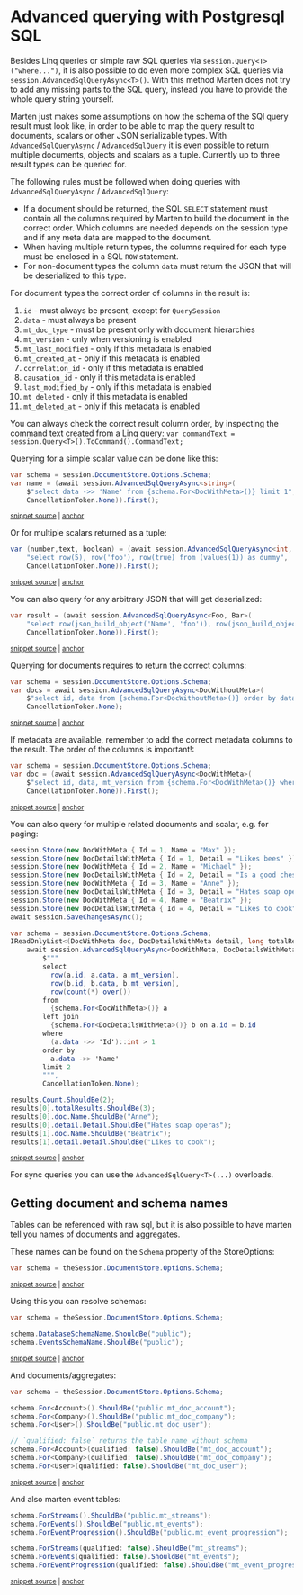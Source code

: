 # Advanced querying with Postgresql SQL

Besides Linq queries or simple raw SQL queries via `session.Query<T>("where...")`, it is also possible to do even more complex SQL queries via `session.AdvancedSqlQueryAsync<T>()`.
With this method Marten does not try to add any missing parts to the SQL query, instead you have to provide the whole query string yourself.

Marten just makes some assumptions on how the schema of the SQl query result must look like, in order to be able to map the query result to documents, scalars or other JSON serializable types.
With `AdvancedSqlQueryAsync` / `AdvancedSqlQuery` it is even possible to return multiple documents, objects and scalars as a tuple. Currently up to three result types can be queried for.

The following rules must be followed when doing queries with `AdvancedSqlQueryAsync` / `AdvancedSqlQuery`:

- If a document should be returned, the SQL `SELECT` statement must contain all the columns required by Marten to build
  the document in the correct order. Which columns are needed depends on the session type and if any meta data are
  mapped to the document.
- When having multiple return types, the columns required for each type must be enclosed in a SQL `ROW` statement.
- For non-document types the column `data` must return the JSON that will be deserialized to this type.

For document types the correct order of columns in the result is:

1. `id` - must always be present, except for `QuerySession`
2. `data` - must always be present
3. `mt_doc_type` - must be present only with document hierarchies
4. `mt_version` - only when versioning is enabled
5. `mt_last_modified` - only if this metadata is enabled 
6. `mt_created_at` - only if this metadata is enabled
7. `correlation_id` - only if this metadata is enabled
8. `causation_id` - only if this metadata is enabled
9. `last_modified_by` - only if this metadata is enabled
10. `mt_deleted` - only if this metadata is enabled
11. `mt_deleted_at` - only if this metadata is enabled

You can always check the correct result column order, by inspecting the command text created from a Linq query: `var commandText = session.Query<T>().ToCommand().CommandText;`

Querying for a simple scalar value can be done like this:

<!-- snippet: sample_advanced_sql_query_single_scalar -->
<a id='snippet-sample_advanced_sql_query_single_scalar'></a>
```cs
var schema = session.DocumentStore.Options.Schema;
var name = (await session.AdvancedSqlQueryAsync<string>(
    $"select data ->> 'Name' from {schema.For<DocWithMeta>()} limit 1",
    CancellationToken.None)).First();
```
<sup><a href='https://github.com/JasperFx/marten/blob/master/src/DocumentDbTests/Reading/advanced_sql_query.cs#L25-L30' title='Snippet source file'>snippet source</a> | <a href='#snippet-sample_advanced_sql_query_single_scalar' title='Start of snippet'>anchor</a></sup>
<!-- endSnippet -->

Or for multiple scalars returned as a tuple:

<!-- snippet: sample_advanced_sql_query_multiple_scalars -->
<a id='snippet-sample_advanced_sql_query_multiple_scalars'></a>
```cs
var (number,text, boolean) = (await session.AdvancedSqlQueryAsync<int, string, bool>(
    "select row(5), row('foo'), row(true) from (values(1)) as dummy",
    CancellationToken.None)).First();
```
<sup><a href='https://github.com/JasperFx/marten/blob/master/src/DocumentDbTests/Reading/advanced_sql_query.cs#L38-L42' title='Snippet source file'>snippet source</a> | <a href='#snippet-sample_advanced_sql_query_multiple_scalars' title='Start of snippet'>anchor</a></sup>
<!-- endSnippet -->

You can also query for any arbitrary JSON that will get deserialized:

<!-- snippet: sample_advanced_sql_query_json_object -->
<a id='snippet-sample_advanced_sql_query_json_object'></a>
```cs
var result = (await session.AdvancedSqlQueryAsync<Foo, Bar>(
    "select row(json_build_object('Name', 'foo')), row(json_build_object('Name', 'bar')) from (values(1)) as dummy",
    CancellationToken.None)).First();
```
<sup><a href='https://github.com/JasperFx/marten/blob/master/src/DocumentDbTests/Reading/advanced_sql_query.cs#L52-L56' title='Snippet source file'>snippet source</a> | <a href='#snippet-sample_advanced_sql_query_json_object' title='Start of snippet'>anchor</a></sup>
<!-- endSnippet -->

Querying for documents requires to return the correct columns:

<!-- snippet: sample_advanced_sql_query_documents -->
<a id='snippet-sample_advanced_sql_query_documents'></a>
```cs
var schema = session.DocumentStore.Options.Schema;
var docs = await session.AdvancedSqlQueryAsync<DocWithoutMeta>(
    $"select id, data from {schema.For<DocWithoutMeta>()} order by data ->> 'Name'",
    CancellationToken.None);
```
<sup><a href='https://github.com/JasperFx/marten/blob/master/src/DocumentDbTests/Reading/advanced_sql_query.cs#L68-L73' title='Snippet source file'>snippet source</a> | <a href='#snippet-sample_advanced_sql_query_documents' title='Start of snippet'>anchor</a></sup>
<!-- endSnippet -->

If metadata are available, remember to add the correct metadata columns to the result. The order of the columns is
important!:

<!-- snippet: sample_advanced_sql_query_documents_with_metadata -->
<a id='snippet-sample_advanced_sql_query_documents_with_metadata'></a>
```cs
var schema = session.DocumentStore.Options.Schema;
var doc = (await session.AdvancedSqlQueryAsync<DocWithMeta>(
    $"select id, data, mt_version from {schema.For<DocWithMeta>()} where data ->> 'Name' = 'Max'",
    CancellationToken.None)).First();
```
<sup><a href='https://github.com/JasperFx/marten/blob/master/src/DocumentDbTests/Reading/advanced_sql_query.cs#L85-L90' title='Snippet source file'>snippet source</a> | <a href='#snippet-sample_advanced_sql_query_documents_with_metadata' title='Start of snippet'>anchor</a></sup>
<!-- endSnippet -->

You can also query for multiple related documents and scalar, e.g. for paging:

<!-- snippet: sample_advanced_sql_query_related_documents_and_scalar -->
<a id='snippet-sample_advanced_sql_query_related_documents_and_scalar'></a>
```cs
session.Store(new DocWithMeta { Id = 1, Name = "Max" });
session.Store(new DocDetailsWithMeta { Id = 1, Detail = "Likes bees" });
session.Store(new DocWithMeta { Id = 2, Name = "Michael" });
session.Store(new DocDetailsWithMeta { Id = 2, Detail = "Is a good chess player" });
session.Store(new DocWithMeta { Id = 3, Name = "Anne" });
session.Store(new DocDetailsWithMeta { Id = 3, Detail = "Hates soap operas" });
session.Store(new DocWithMeta { Id = 4, Name = "Beatrix" });
session.Store(new DocDetailsWithMeta { Id = 4, Detail = "Likes to cook" });
await session.SaveChangesAsync();

var schema = session.DocumentStore.Options.Schema;
IReadOnlyList<(DocWithMeta doc, DocDetailsWithMeta detail, long totalResults)> results =
    await session.AdvancedSqlQueryAsync<DocWithMeta, DocDetailsWithMeta, long>(
        $"""
        select
          row(a.id, a.data, a.mt_version),
          row(b.id, b.data, b.mt_version),
          row(count(*) over())
        from
          {schema.For<DocWithMeta>()} a
        left join
          {schema.For<DocDetailsWithMeta>()} b on a.id = b.id
        where
          (a.data ->> 'Id')::int > 1
        order by
          a.data ->> 'Name'
        limit 2
        """,
        CancellationToken.None);

results.Count.ShouldBe(2);
results[0].totalResults.ShouldBe(3);
results[0].doc.Name.ShouldBe("Anne");
results[0].detail.Detail.ShouldBe("Hates soap operas");
results[1].doc.Name.ShouldBe("Beatrix");
results[1].detail.Detail.ShouldBe("Likes to cook");
```
<sup><a href='https://github.com/JasperFx/marten/blob/master/src/DocumentDbTests/Reading/advanced_sql_query.cs#L100-L137' title='Snippet source file'>snippet source</a> | <a href='#snippet-sample_advanced_sql_query_related_documents_and_scalar' title='Start of snippet'>anchor</a></sup>
<!-- endSnippet -->

For sync queries you can use the `AdvancedSqlQuery<T>(...)` overloads.

## Getting document and schema names

Tables can be referenced with raw sql, but it is also possible to have marten tell you names of documents and aggregates.

These names can be found on the `Schema` property of the StoreOptions:

<!-- snippet: sample_document_schema_resolver_options -->
<a id='snippet-sample_document_schema_resolver_options'></a>
```cs
var schema = theSession.DocumentStore.Options.Schema;
```
<sup><a href='https://github.com/JasperFx/marten/blob/master/src/CoreTests/DocumentSchemaResolverTests.cs#L40-L42' title='Snippet source file'>snippet source</a> | <a href='#snippet-sample_document_schema_resolver_options' title='Start of snippet'>anchor</a></sup>
<!-- endSnippet -->

Using this you can resolve schemas:

<!-- snippet: sample_document_schema_resolver_resolve_schemas -->
<a id='snippet-sample_document_schema_resolver_resolve_schemas'></a>
```cs
var schema = theSession.DocumentStore.Options.Schema;

schema.DatabaseSchemaName.ShouldBe("public");
schema.EventsSchemaName.ShouldBe("public");
```
<sup><a href='https://github.com/JasperFx/marten/blob/master/src/CoreTests/DocumentSchemaResolverTests.cs#L24-L29' title='Snippet source file'>snippet source</a> | <a href='#snippet-sample_document_schema_resolver_resolve_schemas' title='Start of snippet'>anchor</a></sup>
<!-- endSnippet -->

And documents/aggregates:

<!-- snippet: sample_document_schema_resolver_resolve_documents -->
<a id='snippet-sample_document_schema_resolver_resolve_documents'></a>
```cs
var schema = theSession.DocumentStore.Options.Schema;

schema.For<Account>().ShouldBe("public.mt_doc_account");
schema.For<Company>().ShouldBe("public.mt_doc_company");
schema.For<User>().ShouldBe("public.mt_doc_user");

// `qualified: false` returns the table name without schema
schema.For<Account>(qualified: false).ShouldBe("mt_doc_account");
schema.For<Company>(qualified: false).ShouldBe("mt_doc_company");
schema.For<User>(qualified: false).ShouldBe("mt_doc_user");
```
<sup><a href='https://github.com/JasperFx/marten/blob/master/src/CoreTests/DocumentSchemaResolverTests.cs#L93-L104' title='Snippet source file'>snippet source</a> | <a href='#snippet-sample_document_schema_resolver_resolve_documents' title='Start of snippet'>anchor</a></sup>
<!-- endSnippet -->

And also marten event tables:

<!-- snippet: sample_document_schema_resolver_resolve_event_tables -->
<a id='snippet-sample_document_schema_resolver_resolve_event_tables'></a>
```cs
schema.ForStreams().ShouldBe("public.mt_streams");
schema.ForEvents().ShouldBe("public.mt_events");
schema.ForEventProgression().ShouldBe("public.mt_event_progression");

schema.ForStreams(qualified: false).ShouldBe("mt_streams");
schema.ForEvents(qualified: false).ShouldBe("mt_events");
schema.ForEventProgression(qualified: false).ShouldBe("mt_event_progression");
```
<sup><a href='https://github.com/JasperFx/marten/blob/master/src/CoreTests/DocumentSchemaResolverTests.cs#L134-L143' title='Snippet source file'>snippet source</a> | <a href='#snippet-sample_document_schema_resolver_resolve_event_tables' title='Start of snippet'>anchor</a></sup>
<!-- endSnippet -->
